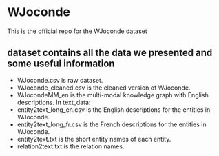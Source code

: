 # WJoconde
This is the official repo for the WJoconde dataset

## dataset contains all the data we presented and some useful information
* WJoconde.csv is raw dataset.
* WJoconde_cleaned.csv is the cleaned version of WJoconde.
* WJocondeMM_en is the multi-modal knowledge graph with English descriptions.
In text_data:
* entity2text_long_en.csv is the English descriptions for the entities in WJoconde.
* entity2text_long_fr.csv is the French descriptions for the entities in WJoconde.
* entity2text.txt is the short entity names of each entity.
* relation2text.txt is the relation names.